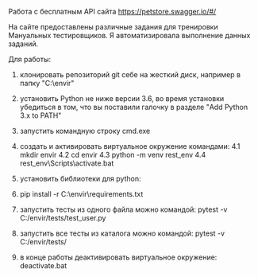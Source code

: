 Работа с бесплатным API сайта https://petstore.swagger.io/#/

На сайте предоставлены различные задания для тренировки Мануальных тестировщиков.
Я автоматизировала выполнение данных заданий.

Для работы: 
1. клонировать репозиторий git себе на жесткий диск, например в папку "C:\envir"
2. установить Python не ниже версии 3.6, во время установки убедиться в том, что вы поставили галочку в разделе "Add Python 3.x to PATH"
3. запустить командную строку cmd.exe
4. создать и активировать виртуальное окружение командами:
    4.1 mkdir envir
    4.2 cd envir
	4.3 python -m venv rest_env
	4.4 rest_env\Scripts\activate.bat

5. установить библиотеки для python:   
6. pip install -r C:\envir\requirements.txt
7. запустить тесты из одного файла можно командой: pytest -v C:/envir/tests/test_user.py
8. запустить все тесты из каталога можно командой: pytest -v C:/envir/tests/
9. в конце работы деактивировать виртуальное окружение: deactivate.bat


